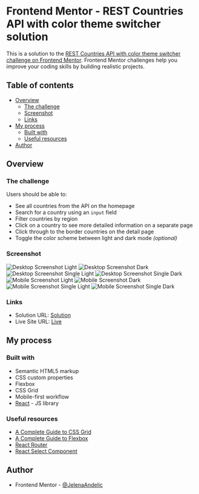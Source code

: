# Frontend Mentor - REST Countries API with color theme switcher solution

This is a solution to the [REST Countries API with color theme switcher challenge on Frontend Mentor](https://www.frontendmentor.io/challenges/rest-countries-api-with-color-theme-switcher-5cacc469fec04111f7b848ca). Frontend Mentor challenges help you improve your coding skills by building realistic projects.

## Table of contents

- [Overview](#overview)
  - [The challenge](#the-challenge)
  - [Screenshot](#screenshot)
  - [Links](#links)
- [My process](#my-process)
  - [Built with](#built-with)
  - [Useful resources](#useful-resources)
- [Author](#author)

## Overview

### The challenge

Users should be able to:

- See all countries from the API on the homepage
- Search for a country using an `input` field
- Filter countries by region
- Click on a country to see more detailed information on a separate page
- Click through to the border countries on the detail page
- Toggle the color scheme between light and dark mode _(optional)_

### Screenshot

![Desktop Screenshot Light](./src/screenshots/desktop_light.png)
![Desktop Screenshot Dark](./src/screenshots/desktop_dark.png)
![Desktop Screenshot Single Light](./src/screenshots/single_page_light.png)
![Desktop Screenshot Single Dark](./src/screenshots/single_page_dark.png)
![Mobile Screenshot Light](./src/screenshots/mobile_light.png)
![Mobile Screenshot Dark](./src/screenshots/mobile_dark.png)
![Mobile Screenshot Single Light](./src/screenshots/mobile_single_page_light.png)
![Mobile Screenshot Single Dark](./src/screenshots/mobile_single_page_dark.png)

### Links

- Solution URL: [Solution](https://github.com/JelenaAndelic/rest-countries-API-with-color-theme-switcher)
- Live Site URL: [Live](https://app.netlify.com/sites/rest-countries-app-in-react/overview)

## My process

### Built with

- Semantic HTML5 markup
- CSS custom properties
- Flexbox
- CSS Grid
- Mobile-first workflow
- [React](https://reactjs.org/) - JS library

### Useful resources

- [A Complete Guide to CSS Grid](https://css-tricks.com/snippets/css/complete-guide-grid/#prop-place-content)
- [A Complete Guide to Flexbox](https://css-tricks.com/snippets/css/a-guide-to-flexbox/)
- [React Router](https://reactrouter.com/en/main)
- [React Select Component](https://react-select.com/components)

## Author

- Frontend Mentor - [@JelenaAndelic](https://www.frontendmentor.io/profile/JelenaAndelic)
